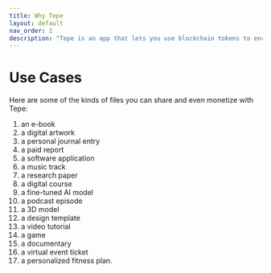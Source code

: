 ```yaml
---
title: Why Tepe
layout: default
nav_order: 2
description: "Tepe is an app that lets you use blockchain tokens to encrypt, own, and share your files."
---
```


# Use Cases

Here are some of the kinds of files you can share and even monetize with Tepe:

1. an e-book
2. a digital artwork
3. a personal journal entry
4. a paid report
5. a software application
6. a music track
7. a research paper
8. a digital course
9. a fine-tuned AI model
10. a podcast episode
11. a 3D model
12. a design template
13. a video tutorial
14. a game
15. a documentary
16. a virtual event ticket
17. a personalized fitness plan.
